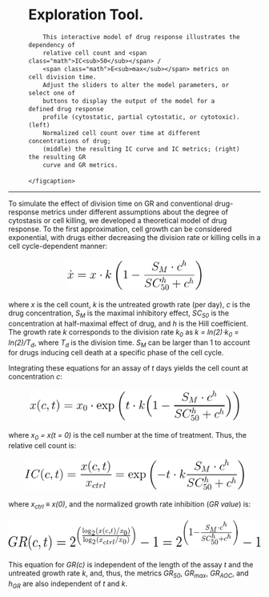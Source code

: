 <figure>
    <figcaption>
        <h1>Exploration Tool.</h1>

        This interactive model of drug response illustrates the dependency of
        relative cell count and <span class="math">IC<sub>50</sub></span> /
        <span class="math">E<sub>max</sub></span> metrics on cell division time.
        Adjust the sliders to alter the model parameters, or select one of
        buttons to display the output of the model for a defined drug response
        profile (cytostatic, partial cytostatic, or cytotoxic). (left)
        Normalized cell count over time at different concentrations of drug;
        (middle) the resulting IC curve and IC metrics; (right) the resulting GR
        curve and GR metrics.

    </figcaption>
</figure>

---

To simulate the effect of division time on GR and conventional drug-response
metrics under different assumptions about the degree of cytostasis or cell
killing, we developed a theoretical model of drug response. To the first
approximation, cell growth can be considered exponential, with drugs either
decreasing the division rate or killing cells in a cell cycle-dependent manner:

<img src="images/image06.png" style="height: 60px; display: block; margin: auto; margin-bottom: 20px; margin-top: 20px;"/>

where *x* is the cell count, *k* is the untreated growth rate (per day), *c* is
the drug concentration, *S<sub>M</sub>* is the maximal inhibitory effect,
*SC<sub>50</sub>* is the concentration at half-maximal effect of drug, and *h*
is the Hill coefficient. The growth rate *k* corresponds to the division rate
*k<sub>0</sub>* as *k = ln(2)⋅k<sub>0</sub> = ln(2)/T<sub>d</sub>*, where
*T<sub>d</sub>* is the division time. *S<sub>M</sub>* can be larger than 1 to
account for drugs inducing cell death at a specific phase of the cell cycle.

Integrating these equations for an assay of *t* days yields the cell count at
concentration *c*:

<img src="images/image11.png" style="height: 60px; display: block; margin: auto; margin-bottom: 20px; margin-top: 20px;"/>

where *x<sub>0</sub> = x(t = 0)* is the cell number at the time of treatment.
Thus, the relative cell count is:

<img src="images/image00.png" style="height: 60px; display: block; margin: auto; margin-bottom: 20px; margin-top: 20px;"/>

where *x<sub>ctrl</sub> ≡ x(0)*, and the normalized growth rate inhibition (*GR
value*) is:

<img src="images/image09.png" style="height: 60px; display: block; margin: auto; margin-bottom: 20px; margin-top: 20px;"/>

This equation for *GR&#40;c\)* is independent of the length of the assay *t* and
the untreated growth rate *k*, and, thus, the metrics *GR<sub>50</sub>*,
*GR<sub>max</sub>*, *GR<sub>AOC</sub>*, and *h<sub>GR</sub>* are also
independent of *t* and *k*.
